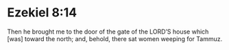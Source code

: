 # Ezekiel 8:14

Then he brought me to the door of the gate of the LORD’S house which [was] toward the north; and, behold, there sat women weeping for Tammuz.